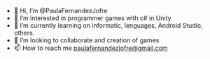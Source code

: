 - 👋 Hi, I’m @PaulaFernandezJofre
- 👀 I’m interested in programmer games with c# in Unity
- 🌱 I’m currently learning on informatic, lenguages, Android Studio, others.
- 💞️ I’m looking to collaborate and creation of games
- 📫 How to reach me paulafernandezjofre@gmail.com

<!---
PaulaFernandezJofre/PaulaFernandezJofre is a ✨ special ✨ repository because its `README.md` (this file) appears on your GitHub profile.
You can click the Preview link to take a look at your changes.
--->
